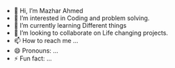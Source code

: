 - 👋 Hi, I’m Mazhar Ahmed
- 👀 I’m interested in Coding and problem solving.
- 🌱 I’m currently learning Different things
- 💞️ I’m looking to collaborate on Life changing projects.
- 📫 How to reach me ...
- 😄 Pronouns: ...
- ⚡ Fun fact: ...

<!---
RoboticBrain/RoboticBrain is a ✨ special ✨ repository because its `README.md` (this file) appears on your GitHub profile.
You can click the Preview link to take a look at your changes.
--->
